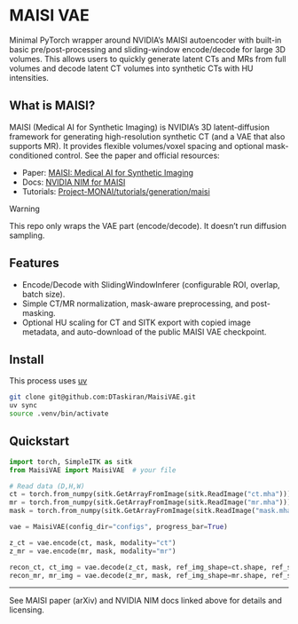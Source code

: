 # MAISI VAE

Minimal PyTorch wrapper around NVIDIA’s MAISI autoencoder with built-in basic pre/post-processing and sliding-window encode/decode for large 3D volumes. This allows users to quickly generate latent CTs and MRs from full volumes and decode latent CT volumes into synthetic CTs with HU intensities. 

## What is MAISI?
MAISI (Medical AI for Synthetic Imaging) is NVIDIA’s 3D latent-diffusion framework for generating high-resolution synthetic CT (and a VAE that also supports MR). It provides flexible volumes/voxel spacing and optional mask-conditioned control. See the paper and official resources:
- Paper: [MAISI: Medical AI for Synthetic Imaging](https://arxiv.org/abs/2409.11169)
- Docs: [NVIDIA NIM for MAISI](https://docs.nvidia.com/nim/medical/maisi/latest/overview.html)
- Tutorials: [Project-MONAI/tutorials/generation/maisi](https://github.com/Project-MONAI/tutorials/tree/main/generation/maisi)

> [!WARNING]
> This repo only wraps the VAE part (encode/decode). It doesn’t run diffusion sampling.

## Features
- Encode/Decode with SlidingWindowInferer (configurable ROI, overlap, batch size).
- Simple CT/MR normalization, mask-aware preprocessing, and post-masking.
- Optional HU scaling for CT and SITK export with copied image metadata, and auto-download of the public MAISI VAE checkpoint.

## Install 

This process uses [uv](https://docs.astral.sh/uv/)

```bash
git clone git@github.com:DTaskiran/MaisiVAE.git
uv sync
source .venv/bin/activate
```

## Quickstart
```python 
import torch, SimpleITK as sitk
from MaisiVAE import MaisiVAE  # your file

# Read data (D,H,W)
ct = torch.from_numpy(sitk.GetArrayFromImage(sitk.ReadImage("ct.mha"))).float()
mr = torch.from_numpy(sitk.GetArrayFromImage(sitk.ReadImage("mr.mha"))).float()
mask = torch.from_numpy(sitk.GetArrayFromImage(sitk.ReadImage("mask.mha"))).float()

vae = MaisiVAE(config_dir="configs", progress_bar=True)

z_ct = vae.encode(ct, mask, modality="ct")
z_mr = vae.encode(mr, mask, modality="mr")

recon_ct, ct_img = vae.decode(z_ct, mask, ref_img_shape=ct.shape, ref_sitk=sitk.ReadImage("ct.mha"))
recon_mr, mr_img = vae.decode(z_mr, mask, ref_img_shape=mr.shape, ref_sitk=sitk.ReadImage("mr.mha"))
```

---
See MAISI paper (arXiv) and NVIDIA NIM docs linked above for details and licensing. 
